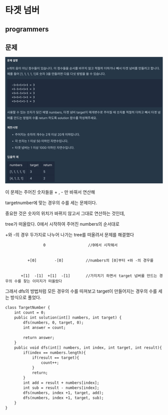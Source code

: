 # 타겟 넘버
## programmers

문제
---
<img src="./images/targetnumber.png">

이 문제는 주어진 숫자들을 + , - 만 바꿔서 연산해

targetnumber에 맞는 경우의 수를 세는 문제이다.

중요한 것은 숫자의 위치가 바뀌지 않고서 그대로 연산하는 것인데,

tree가 떠올랐다. 0에서 시작하여 주어진 numbers의 순서대로 

 +와 -의 경우 두가지로 나누어 나가는 tree를 떠올려서 문제를 해결했다 


                     0                   //0에서 시작해서


              +[0]        -[0]          //numbers의 [0]부터 +와 -의 경우를 


           +[1]  -[1]  +[1]  -[1]       //가지치기 하면서 target 넘버를 만드는 경우의 수를 찾는 이미지가 떠올랐다
              



그래서 dfs의 방법처럼 모든 경우의 수를 따져보고 target이 만들어지는 경우의 수를 세는 방식으로 풀었다.




```
class TargetNumber {
    int count = 0;
    public int solution(int[] numbers, int target) {
        dfs(numbers, 0, target, 0);
        int answer = count;
        
        return answer;
    }
    public void dfs(int[] numbers, int index, int target, int result){
        if(index == numbers.length){
            if(result == target){
                count++;
            }
            return;
        }
        int add = result + numbers[index];
        int sub = result - numbers[index];
        dfs(numbers, index +1, target, add);
        dfs(numbers, index +1, target, sub);
    }
}
```
